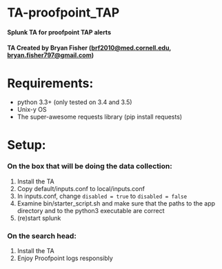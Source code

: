 # TA-proofpoint_TAP
#### Splunk TA for proofpoint TAP alerts
#### TA Created by Bryan Fisher (brf2010@med.cornell.edu, bryan.fisher797@gmail.com)


# Requirements:
- python 3.3+ (only tested on 3.4 and 3.5)
- Unix-y OS
- The super-awesome requests library (pip install requests)


# Setup:
### On the box that will be doing the data collection:
1. Install the TA
2. Copy default/inputs.conf to local/inputs.conf
3. In inputs.conf, change `disabled = true` to `disabled = false`
4. Examine bin/starter_script.sh and make sure that the paths to the app directory and to the python3 executable are correct
5. (re)start splunk

### On the search head:
1. Install the TA
2. Enjoy Proofpoint logs responsibly
